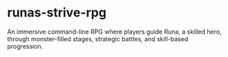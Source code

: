 # runas-strive-rpg
An immersive command-line RPG where players guide Runa, a skilled hero, through monster-filled stages, strategic battles, and skill-based progression.
